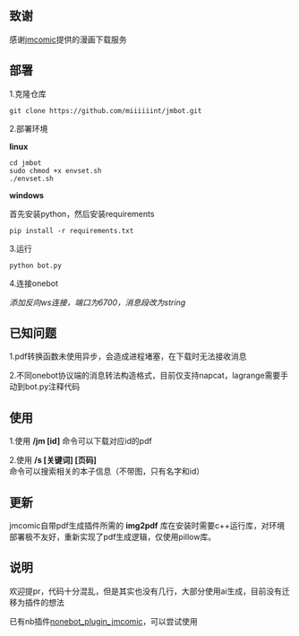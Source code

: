## 致谢

感谢[jmcomic](https://github.com/hect0x7/JMComic-Crawler-Python)提供的漫画下载服务

## 部署

1.克隆仓库

```
git clone https://github.com/miiiiiint/jmbot.git
```

2.部署环境

**linux**

```
cd jmbot
sudo chmod +x envset.sh
./envset.sh
```

**windows**

首先安装python，然后安装requirements

```
pip install -r requirements.txt
```

3.运行

```
python bot.py
```

4.连接onebot

_添加反向ws连接，端口为6700，消息段改为string_

## 已知问题

1.pdf转换函数未使用异步，会造成进程堵塞，在下载时无法接收消息

2.不同onebot协议端的消息转法构造格式，目前仅支持napcat，lagrange需要手动到bot.py注释代码

## 使用

1.使用 **/jm [id]** 命令可以下载对应id的pdf

2.使用 **/s [关键词] [页码]** 命令可以搜索相关的本子信息（不带图，只有名字和id）

## 更新
jmcomic自带pdf生成插件所需的 **img2pdf** 库在安装时需要c++运行库，对环境部署极不友好，重新实现了pdf生成逻辑，仅使用pillow库。

## 说明

欢迎提pr，代码十分混乱，但是其实也没有几行，大部分使用ai生成，目前没有迁移为插件的想法

已有nb插件[nonebot_plugin_jmcomic](https://github.com/zhulinyv/nonebot_plugin_jmcomic/tree/main)，可以尝试使用
